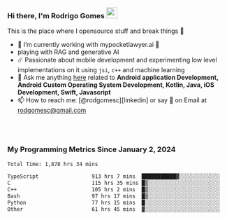 
### Hi there, I'm Rodrigo Gomes <img src="https://media.giphy.com/media/hvRJCLFzcasrR4ia7z/giphy.gif" width="25px">
This is the place where I opensource stuff and break things 🤣
- 🔭 I’m currently working with mypocketlawyer.ai 💜
- playing with RAG and generative AI
- ☄️ Passionate about mobile development and experimenting low level implementations on it using `jsi`, `c++` and machine learning
- 💬 Ask me anything [here](https://github.com/rodgomesc/rodgomesc/issues) related to <b>Android application Development, Android Custom Operating System Development, Kotlin, Java, iOS Development, Swift, Javascript</b>
- 📫 How to reach me: [@rodgomesc][linkedin] or say 👋 on Email at [rodgomesc@gmail.com](mailto:rodgomesc@gmail.com)


<br/>

<!-- 
<picture>
  <img src="/github-metrics.svg" alt="Metrics">
</picture>
-->

</br>

### My Programming Metrics Since January 2, 2024 


<!--START_SECTION:waka-->

```txt
Total Time: 1,878 hrs 34 mins

TypeScript                 913 hrs 7 mins  ███████████▓░░░░░░░░░░░░░   47.06 %
C                          115 hrs 35 mins █▒░░░░░░░░░░░░░░░░░░░░░░░   05.96 %
C++                        105 hrs 2 mins  █▒░░░░░░░░░░░░░░░░░░░░░░░   05.41 %
Bash                       97 hrs 17 mins  █▒░░░░░░░░░░░░░░░░░░░░░░░   05.01 %
Python                     77 hrs 15 mins  █░░░░░░░░░░░░░░░░░░░░░░░░   03.98 %
Other                      61 hrs 45 mins  ▓░░░░░░░░░░░░░░░░░░░░░░░░   03.18 %
```

<!--END_SECTION:waka-->
